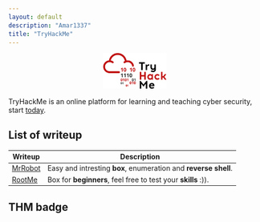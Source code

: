```yaml
---
layout: default
description: "Amar1337"
title: "TryHackMe"
---
```



<center><img alt="logo" src="https://raw.githubusercontent.com/DesKel/DesKel.github.io/master/assets/images/THM/logo.png" width="25%" /></center>


TryHackMe is an online platform for learning and teaching cyber security, start <a href="https://tryhackme.com">today</a>.

## List of writeup

Writeup | Description |
--------|-------------|
[MrRobot](/boxes/mr-robot-thm.md) | Easy and intresting **box**, enumeration and **reverse shell**.
[RootMe](/boxes/rootme-thm.md) | Box for **beginners**, feel free to test your **skills** :)).


## THM badge

<script src="https://tryhackme.com/badge/629802"></script>
